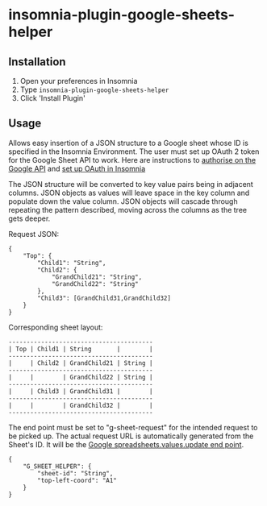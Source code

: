 # insomnia-plugin-google-sheets-helper

## Installation
1. Open your preferences in Insomnia
2. Type `insomnia-plugin-google-sheets-helper`
3. Click 'Install Plugin'

## Usage
Allows easy insertion of a JSON structure to a Google sheet whose ID is specified in the Insomnia Environment. The user must set up OAuth 2 token for the Google Sheet API to work. Here are instructions to [authorise on the Google API](https://developers.google.com/sheets/api/guides/authorizing "Google Sheet's Authorisation") and [set up OAuth in Insomnia](https://insomnia.rest/blog/oauth2-github-api/ "Insomnia OAuth setup")

The JSON structure will be converted to key value pairs being in adjacent columns. JSON objects as values will leave space in the key column and populate down the value column. JSON objects will cascade through repeating the pattern described, moving across the columns as the tree gets deeper.

Request JSON:
```
{
    "Top": {
        "Child1": "String",
        "Child2": {
            "GrandChild21": "String",
            "GrandChild22": "String"
        },
        "Child3": [GrandChild31,GrandChild32]
    }
}
```
Corresponding sheet layout:
```
----------------------------------------
| Top | Child1 | String       |        |
----------------------------------------
|     | Child2 | GrandChild21 | String |
----------------------------------------
|     |        | GrandChild22 | String |
----------------------------------------
|     | Child3 | GrandChild31 |        |
----------------------------------------
|     |        | GrandChild32 |        |
----------------------------------------
```

The end point must be set to "g-sheet-request" for the intended request to be picked up. The actual request URL is automatically generated from the Sheet's ID. It will be the [Google spreadsheets.values.update end point](https://developers.google.com/sheets/api/reference/rest/v4/spreadsheets.values/update).

```
{
    "G_SHEET_HELPER": {
        "sheet-id": "String",
        "top-left-coord": "A1"
    }
}
```